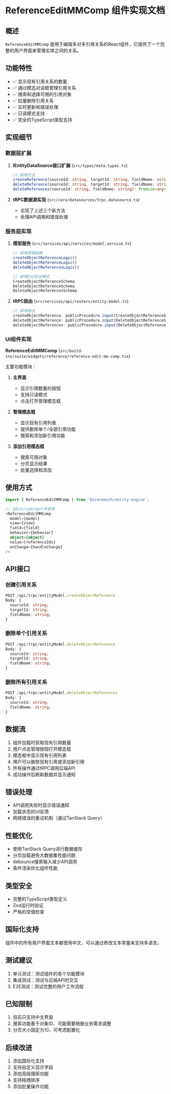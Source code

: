 # ReferenceEditMMComp 组件实现文档

## 概述

`ReferenceEditMMComp` 是用于编辑多对多引用关系的React组件，它提供了一个完整的用户界面来管理实体之间的关系。

## 功能特性

- ✅ 显示现有引用关系的数量
- ✅ 通过模态对话框管理引用关系
- ✅ 搜索和选择可用的引用对象
- ✅ 批量删除引用关系
- ✅ 实时更新和错误处理
- ✅ 只读模式支持
- ✅ 完全的TypeScript类型支持

## 实现细节

### 数据层扩展

1. **IEntityDataSource接口扩展** (`src/types/data.types.ts`)
   ```typescript
   // 新增方法
   createReference(sourceId: string, targetId: string, fieldName: string): Promise<any>;
   deleteReference(sourceId: string, targetId: string, fieldName: string): Promise<any>;
   deleteReferences(sourceId: string, fieldName: string): Promise<any>;
   ```

2. **tRPC数据源实现** (`src/core/datasources/trpc.datasource.ts`)
   - 实现了上述三个新方法
   - 处理API调用和错误处理

### 服务层实现

1. **模型服务** (`src/services/api/services/model.service.ts`)
   ```typescript
   // 新增逻辑函数
   createObjectReferenceLogic()
   deleteObjectReferenceLogic() 
   deleteObjectReferencesLogic()
   
   // 新增Zod验证模式
   CreateObjectReferenceSchema
   DeleteObjectReferenceSchema
   DeleteObjectReferencesSchema
   ```

2. **tRPC路由** (`src/services/api/routers/entity-model.ts`)
   ```typescript
   // 新增端点
   createObjectReference: publicProcedure.input(CreateObjectReferenceSchema).mutation()
   deleteObjectReference: publicProcedure.input(DeleteObjectReferenceSchema).mutation()
   deleteObjectReferences: publicProcedure.input(DeleteObjectReferencesSchema).mutation()
   ```

### UI组件实现

**ReferenceEditMMComp** (`src/build-ins/suite/widgets/reference/reference-edit-mm-comp.tsx`)

主要功能模块：

1. **主界面**
   - 显示引用数量的按钮
   - 支持只读模式
   - 点击打开管理模态框

2. **管理模态框**
   - 显示现有引用列表
   - 提供删除单个/全部引用功能
   - 搜索和添加新引用功能

3. **添加引用模态框**
   - 搜索可用对象
   - 分页显示结果
   - 批量选择和添加

## 使用方式

```typescript
import { ReferenceEditMMComp } from '@scenemesh/entity-engine';

// 在EntityWidget中使用
<ReferenceEditMMComp
  model={model}
  view={view}
  field={field}
  behavior={behavior}
  object={object}
  value={referenceIds}
  onChange={handleChange}
/>
```

## API接口

### 创建引用关系
```typescript
POST /api/trpc/entityModel.createObjectReference
Body: {
  sourceId: string;
  targetId: string;
  fieldName: string;
}
```

### 删除单个引用关系
```typescript
POST /api/trpc/entityModel.deleteObjectReference
Body: {
  sourceId: string;
  targetId: string;
  fieldName: string;
}
```

### 删除所有引用关系
```typescript
POST /api/trpc/entityModel.deleteObjectReferences
Body: {
  sourceId: string;
  fieldName: string;
}
```

## 数据流

1. 组件加载时获取现有引用数量
2. 用户点击管理按钮打开模态框
3. 模态框中显示现有引用列表
4. 用户可以删除现有引用或添加新引用
5. 所有操作通过tRPC调用后端API
6. 成功操作后刷新数据并显示通知

## 错误处理

- API调用失败时显示错误通知
- 加载状态的UI反馈
- 网络错误的重试机制（通过TanStack Query）

## 性能优化

- 使用TanStack Query进行数据缓存
- 分页加载避免大数据集性能问题
- debounce搜索输入减少API调用
- 条件渲染优化组件性能

## 类型安全

- 完整的TypeScript类型定义
- Zod运行时验证
- 严格的空值检查

## 国际化支持

组件中的所有用户界面文本都使用中文，可以通过修改文本常量来支持多语言。

## 测试建议

1. 单元测试：测试组件的各个功能模块
2. 集成测试：测试与后端API的交互
3. E2E测试：测试完整的用户工作流程

## 已知限制

1. 目前只支持中文界面
2. 搜索功能基于对象ID，可能需要根据业务需求调整
3. 分页大小固定为10，可考虑配置化

## 后续改进

1. 添加国际化支持
2. 支持自定义显示字段
3. 添加高级搜索功能
4. 支持拖拽排序
5. 添加批量操作功能
